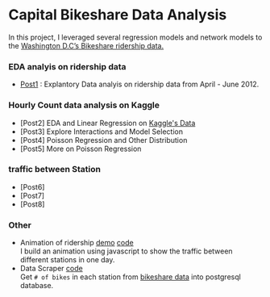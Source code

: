 # Capital Bikeshare Data Analysis
In this project, I leveraged several regression models and network models to the [Washington D.C’s Bikeshare ridership data.](https://www.capitalbikeshare.com/system-data)
### EDA analyis on ridership data
* [Post1](http://yunhaolucky.github.io/bikeshare/2014/09/05/week1.html) : Explantory Data analyis on ridership data from April - June 2012.

### Hourly Count data analysis on Kaggle
* [Post2] EDA and Linear Regression on [Kaggle's Data](http://www.kaggle.com/c/bike-sharing-demand)
* [Post3] Explore Interactions and Model Selection
* [Post4] Poisson Regression and Other Distribution
* [Post5] More on Poisson Regression
### traffic between Station
* [Post6] 
* [Post7] 
* [Post8]
### Other
* Animation of ridership [demo](http://nameless-mountain-3948.herokuapp.com/) [code](/Stations/web-demo)  
  I build an animation using javascript to show the traffic between different stations in one day.
* Data Scraper [code](/station_scraper)  
  Get `# of bikes` in each station from  [bikeshare data](https://www.capitalbikeshare.com/system-data) into postgresql database.
  


